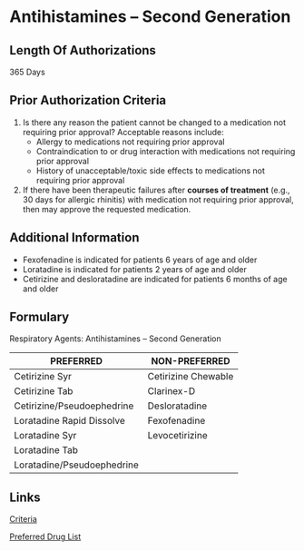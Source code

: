 # Antihistamines – Second Generation

## Length Of Authorizations

365 Days

## Prior Authorization Criteria

1.  Is there any reason the patient cannot be changed to a medication not requiring prior approval? Acceptable reasons include:
    -   Allergy to medications not requiring prior approval
    -   Contraindication to or drug interaction with medications not requiring prior approval
    -   History of unacceptable/toxic side effects to medications not requiring prior approval
2.  If there have been therapeutic failures after **courses of treatment** (e.g., 30 days for allergic rhinitis) with medication not requiring prior approval, then may approve the requested medication.

## Additional Information

-   Fexofenadine is indicated for patients 6 years of age and older
-   Loratadine is indicated for patients 2 years of age and older
-   Cetirizine and desloratadine are indicated for patients 6 months of age and older

## Formulary

Respiratory Agents: Antihistamines – Second Generation

| PREFERRED                  | NON-PREFERRED       |
|----------------------------|---------------------|
| Cetirizine Syr             | Cetirizine Chewable |
| Cetirizine Tab             | Clarinex-D          |
| Cetirizine/Pseudoephedrine | Desloratadine       |
| Loratadine Rapid Dissolve  | Fexofenadine        |
| Loratadine Syr             | Levocetirizine      |
| Loratadine Tab             |                     |
| Loratadine/Pseudoephedrine |                     |

## Links

[Criteria](https://pharmacy.medicaid.ohio.gov/sites/default/files/20220415_UPDL_Criteria_FINAL_.pdf#page=87)

[Preferred Drug List](https://pharmacy.medicaid.ohio.gov/sites/default/files/20220701_UPDL_FINAL.pdf#page=29)
